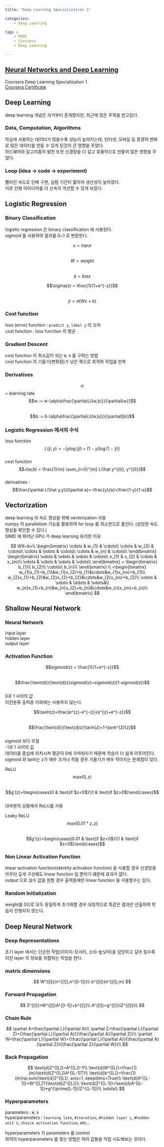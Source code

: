 ```yaml
---
title: "Deep Learning Specialization 1"

categories:
    - Deep Learning

tags :
    - MOOC
    - Coursera
    - Deep Learning

---
```


## [Neural Networks and Deep Learning](https://www.coursera.org/learn/neural-networks-deep-learning)
Coursera Deep Learning Specialization 1  
[Coursera Certificate](https://coursera.org/share/4f5fdf914f54f01a155bec0f4caadbd5)  

<script src='https://cdnjs.cloudflare.com/ajax/libs/mathjax/2.7.2/MathJax.js?config=TeX-MML-AM_CHTML'></script>

## Deep Learning
deep learning 개념은 과거부터 존재했지만, 최근에 많은 주목을 받고있다.  
### Data, Computation, Algorithms  
학습에 사용하는 데이터가 많을수록 성능이 높아지는데, 인터넷, 모바일 등 환경의 변화로 많은 데이터를 얻을 수 있게 된것이 큰 영향을 주었다.  
하드웨어와 알고리즘의 발전 또한 신경망을 더 깊고 효율적으로 만들어 많은 영향을 주었다.  
### Loop (idea -> code -> experiment)  
빨라진 속도로 인해 구현, 실험 기간이 짧아져 생산성이 높아졌다.  
이로 인해 아이디어를 더 신속히 개선할 수 있게 되었다.  

## Logistic Regression
### Binary Classification
logistic regression 은 binary classification 에 사용된다.  
sigmoid 를 사용하여 결과를 0~1 로 변환한다.  

$$x = input$$  
$$W = weight$$  
$$b = bias$$  
  
$$\sigma(z) = \frac{1}{1+e^{-z}}$$  
$$\hat y = \sigma(Wx+b)$$    

### Cost function
loss (error) function : ```predict y```, ```label y``` 의 오차  
cost function : loss function 의 평균  

### Gradient Descent
cost function 이 최소값이 되는 ```W```, ```b``` 를 구하는 방법  
cost function 의 기울기(변화량)가 낮은 쪽으로 최적화 작업을 반복  

### Derivatives
$$\alpha$$ = learning rate  
$$w := w-\alpha\frac{\partial{J(w,b)}}{\partial{w}}$$  
$$b := b-\alpha\frac{\partial{J(w,b)}}{\partial{b}}$$  

### Logistic Regression 에서의 수식
loss function $$L(\hat y, y) = -(y\log(\hat y) + (1-y)\log(1-\hat y))$$  
cost function $$J(w,b) = \frac{1}{m} \sum_{i=0}^{m} L(\hat y^{(i)}, y^{(i)})$$  
derivatives : $$\frac{\partial L(\hat y,y)}{\partial a}=-\frac{y}{a}+\frac{1-y}{1-a}$$  


## Vectorization
deep learning 의 속도 향상을 위해 vectorization 사용  
numpy 의 parallelism 기능을 활용하여 for loop 를 최소한으로 줄인다. (상당한 속도 향상을 확인할 수 있다.)  
SIMD 에 뛰어난 GPU 가 deep learning 유리한 이유  

$$
WX+b=\\
\begin{bmatrix}
\cdots & w_{1} & \cdots\\
\cdots & w_{2} & \cdots\\
\cdots & \vdots & \cdots\\
\cdots & w_{n} & \cdots\\
\end{bmatrix}
\begin{bmatrix}
\vdots & \vdots & \vdots & \vdots\\
x_{1} & x_{2} & \cdots & x_{m}\\
\vdots & \vdots & \vdots & \vdots\\
\end{bmatrix}
+
\begin{bmatrix}
b_{1}\\
b_{2}\\
\cdots\\
b_{n}\\
\end{bmatrix}
\\
=\begin{bmatrix}
w_{1}x_{1}+b_{1}&w_{1}x_{2}+b_{1}&\cdots&w_{1}x_{m}+b_{1}\\
w_{2}x_{1}+b_{2}&w_{2}x_{2}+b_{2}&\cdots&w_{2}x_{m}+b_{2}\\
\vdots & \vdots & \ddots & \vdots&\\
w_{n}x_{1}+b_{n}&w_{n}x_{2}+b_{n}&\cdots&w_{n}x_{m}+b_{n}\\
\end{bmatrix}
$$

## Shallow Neural Network
### Neural Network
input layer  
hidden layer  
output layer  
### Activation Function
$$sigmoid(z) = \frac{1}{1+e^{-z}}$$  
$$\frac{\text{d}}{\text{d}z}sigmoid(z)=sigmoid(z)(1-sigmoid(z))$$  
0과 1 사이의 값  
이진분류 출력층 이외에는 사용하지 않는다.  

$$\tanh(z)=\frac{e^{z}-e^{-z}}{e^{z}+e^{-z}}$$  
$$\frac{\text{d}}{\text{d}z}\tanh(z)=1-\tanh^{2}(z)$$  
sigmoid 보다 우월  
-1과 1 사이의 값  
데이터를 중심에 위치시켜 평균이 0에 가까워지기 때문에 학습이 더 쉽게 이루어진다.  
sigmoid 와 tanh는 z가 매우 크거나 작을 경우 기울기가 매우 작아지는 문제점이 있다.  

ReLU  
$$max(0, z)$$  
$$g'(z)=\begin{cases}0 & \text{if $z<0$}\\1 & \text{if $z>0$}\end{cases}$$  
대부분의 상황에서 ReLU를 사용  

Leaky ReLU  
$$max(0.01*z, z)$$  
$$g'(z)=\begin{cases}0.01 & \text{if $z<0$}\\1 & \text{if $z>0$}\end{cases}$$  

### Non Linear Activation Function
linear activation function(identity activation function) 을 사용할 경우 신경망을 아무리 깊게 구성해도 linear function 일 뿐이기 떄문에 효과가 없다.  
output 으로 실수 값을 원할 경우 출력층에만 linear function 을 사용할수는 있다.  
### Random Initialization
weight를 0으로 모두 동일하게 초기화할 경우 대칭적으로 똑같은 결과만 산출하여 학습이 진행되지 않는다.  


## Deep Neural Network
### Deep Representations
초기 layer 에서는 단순한 작업(이미지-모서리, 소리-높낮이)을 담당하고 깊어 질수록 이전 layer 의 정보를 취합하는 작업을 한다.  

### matrix dimensions
$$
W^{[l]}(n^{[l]},n^{[l-1]})\\
b^{[l]}(n^{[l]},m)
$$

### Forward Propagation
$$
Z^{[l]}=W^{[l]}A^{[l-1]}+b^{[l]}\\
A^{[l]}=g^{[l]}(Z^{[l]})\\
$$

### Chain Rule
$$
\partial A=\frac{\partial L}{\partial A}\\
\partial Z=\frac{\partial L}{\partial Z}={\frac{\partial L}{\partial A}}{\frac{\partial A}{\partial Z}}\\
\partial W=\frac{\partial L}{\partial W}={\frac{\partial L}{\partial A}}{\frac{\partial A}{\partial Z}}{\frac{\partial Z}{\partial W}}\\
$$  

### Back Propagation  
$$
\text{d}Z^{[L]}=A^{[L]}-Y\\
\text{d}W^{[L]}=\frac{1}{m}\text{d}Z^{[L]}A^{[L-1]T}\\
\text{d}b^{[L]}=\frac{1}{m}np.sum(\text{d}Z^{[L]}, axis=1, keepdims=True)\\
\text{d}A^{[L-1]}=W^{[L]T}\text{d}Z^{[L]}\\
\text{d}Z^{[L-1]}=\text{d}A^{[L-1]}*g^{\prime[L-1]}(Z^{[L-1]})\\
\vdots\\
$$  

### Hyperparameters
parameters : ```W```, ```b```  
hyperparameters : ```learning late```, ```#iteration```, ```#hidden layer L```, ```#hidden unit n```, ```choice activation function```, etc...   
  
hyperparameters 가 parameters 를 control  
최적의 hyperparameters 를 찾는 방법은 여러 값들을 직접 시도해보는 것이다.  
